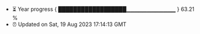 - ⏳ Year progress { ██████████████████▁▁▁▁▁▁▁▁▁▁▁▁ } 63.21 %
- ⏰ Updated on Sat, 19 Aug 2023 17:14:13 GMT

